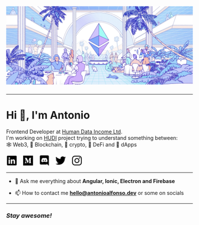 # [![Antonio Alfonso header](./assets/hero.webp)](https://antonioalfonso.dev)

---
# Hi 👋, I'm Antonio

Frontend Developer at [Human Data Income Ltd](https://humandataincome.com/). 
<br> 
I'm working on [HUDI](https://app.humandataincome.com/) project trying to understand something between: 
<br>
🕸️ Web3, 🔗 Blockchain, 🐸 crypto, 💸 DeFi and 🥞 dApps

<p align='left'>
  <a href="https://www.linkedin.com/in/iamantonioalfonso/" style="margin-right: 10px"><img height="30" src="./assets/logo-linkedin.svg"></a>
  <a href="https://iamantonioalfonso.medium.com/" style="margin-right: 10px"><img height="30" src="./assets/logo-medium.svg"></a>
  <a href="https://discordapp.com/users/780800070122733598" style="margin-right: 10px"><img height="30" src="./assets/logo-discord.svg"></a>
  <a href="https://twitter.com/iantonioalfonso" style="margin-right: 10px"><img height="30" src="./assets/logo-twitter.svg"></a>
  <a href="https://www.instagram.com/iamantonioalfonso/" style="margin-right: 10px"><img height="30" src="./assets/logo-instagram.svg"></a>
</p>

---

- 💬 Ask me everything about **Angular, Ionic, Electron and Firebase**

- 📫 How to contact me **<a href="mailto:hello@antonioalfonso.dev">hello@antonioalfonso.dev</a>** or some on socials

---
### _Stay awesome!_

